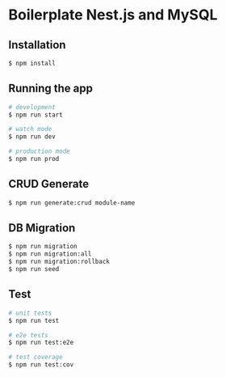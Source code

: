 # Boilerplate Nest.js and MySQL

## Installation

```bash
$ npm install
```

## Running the app

```bash
# development
$ npm run start

# watch mode
$ npm run dev

# production mode
$ npm run prod
```

## CRUD Generate

```bash
$ npm run generate:crud module-name
```

## DB Migration

```bash
$ npm run migration
$ npm run migration:all
$ npm run migration:rollback
$ npm run seed
```

## Test

```bash
# unit tests
$ npm run test

# e2e tests
$ npm run test:e2e

# test coverage
$ npm run test:cov
```

